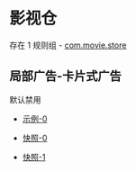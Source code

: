 # 影视仓

存在 1 规则组 - [com.movie.store](/src/apps/com.movie.store.ts)

## 局部广告-卡片式广告

默认禁用

- [示例-0](https://m.gkd.li/57941037/df960a4d-764d-4a9e-bb1e-f0ab325e4cb0)

- [快照-0](https://i.gkd.li/i/13476107)
- [快照-1](https://i.gkd.li/i/14396706)
